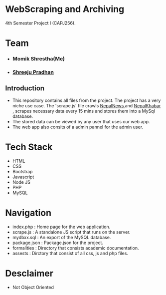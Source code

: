 # WebScraping and Archiving

4th Semester Project I (CAPJ256).

# Team

- ### Momik Shrestha(Me)
- ### <a href = "https://github.com/shreejupradhan">Shreeju Pradhan</a>

## Introduction 
- This repository contains all files from the project. The project has a very niche use case. The 'scrape.js' file crawls <a href="https://nepalnews.com/">NepalNews </a> and <a href="https://nepalKhabar.com/">NepalKhabar </a>, scrapes necessary data every 15 mins and stores them into a MySql database.
- The stored data can be viewed by any user that uses our web app.
- The web app also consits of a admin pannel for the admin user.

# Tech Stack
- HTML
- CSS
- Bootstrap
- Javascript
- Node JS
- PHP
- MySQL

# Navigation
- index.php     : Home page for the web application.
- scrape.js     : A standalone JS script that runs on the server.
- mydbxx.sql    : An export of the MySQL database.
- package.json  : Package.json for the project.
- formalities   : Directory that consists academic documentation.
- assests       : Dirctory that consist of all css, js and php files.

# Desclaimer
- Not Object Oriented